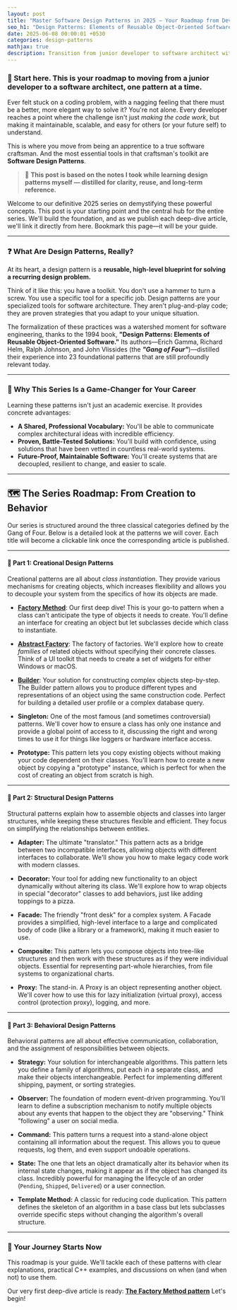 ```yaml
---
layout: post
title: "Master Software Design Patterns in 2025 – Your Roadmap from Developer to Architect"
seo_h1: "Design Patterns: Elements of Reusable Object-Oriented Software"
date: 2025-06-08 00:00:01 +0530
categories: design-patterns
mathjax: true
description: Transition from junior developer to software architect with this complete 2025 guide to software design patterns in C++. Learn with clear examples, real-world use cases, and expert insights.
---
```

### 🧭 Start here. This is your roadmap to moving from a junior developer to a software architect, one pattern at a time.

Ever felt stuck on a coding problem, with a nagging feeling that there must be a better, more elegant way to solve it? You're not alone. Every developer reaches a point where the challenge isn't just *making the code work*, but making it maintainable, scalable, and easy for others (or your future self) to understand.

This is where you move from being an apprentice to a true software craftsman. And the most essential tools in that craftsman's toolkit are **Software Design Patterns**.

> 📝 **This post is based on the notes I took while learning design patterns myself — distilled for clarity, reuse, and long-term reference.**

Welcome to our definitive 2025 series on demystifying these powerful concepts. This post is your starting point and the central hub for the entire series. We'll build the foundation, and as we publish each deep-dive article, we'll link it directly from here. Bookmark this page—it will be your guide.

---

### ❓ What Are Design Patterns, Really?

At its heart, a design pattern is a **reusable, high-level blueprint for solving a recurring design problem.**

Think of it like this: you have a toolkit. You don't use a hammer to turn a screw. You use a specific tool for a specific job. Design patterns are your specialized tools for software architecture. They aren't plug-and-play code; they are proven strategies that you adapt to your unique situation.

The formalization of these practices was a watershed moment for software engineering, thanks to the 1994 book, **"Design Patterns: Elements of Reusable Object-Oriented Software."** Its authors—Erich Gamma, Richard Helm, Ralph Johnson, and John Vlissides (the **_"Gang of Four"_**)—distilled their experience into 23 foundational patterns that are still profoundly relevant today.

---

### 🚀 Why This Series Is a Game-Changer for Your Career

Learning these patterns isn't just an academic exercise. It provides concrete advantages:

- **A Shared, Professional Vocabulary:** You'll be able to communicate complex architectural ideas with incredible efficiency.
- **Proven, Battle-Tested Solutions:** You'll build with confidence, using solutions that have been vetted in countless real-world systems.
- **Future-Proof, Maintainable Software:** You'll create systems that are decoupled, resilient to change, and easier to scale.

---

## 🗺️ The Series Roadmap: From Creation to Behavior

Our series is structured around the three classical categories defined by the Gang of Four. Below is a detailed look at the patterns we will cover. Each title will become a clickable link once the corresponding article is published.

---

#### 🧱 Part 1: Creational Design Patterns

Creational patterns are all about _class instantiation_. They provide various mechanisms for creating objects, which increases flexibility and allows you to decouple your system from the specifics of how its objects are made.

- [**Factory Method**](./Design-Patterns-Factory-Method.html): Our first deep dive! This is your go-to pattern when a class can't anticipate the type of objects it needs to create. You'll define an interface for creating an object but let subclasses decide which class to instantiate.

- [**Abstract Factory**](./Design-Patterns-Abstract-Factory.html): The factory of factories. We'll explore how to create *families* of related objects without specifying their concrete classes. Think of a UI toolkit that needs to create a set of widgets for either Windows or macOS.

- [**Builder**](../../06/09/Design-Patterns-Builder-Pattern.html): Your solution for constructing complex objects step-by-step. The Builder pattern allows you to produce different types and representations of an object using the same construction code. Perfect for building a detailed user profile or a complex database query.

- **Singleton:** One of the most famous (and sometimes controversial) patterns. We'll cover how to ensure a class has only one instance and provide a global point of access to it, discussing the right and wrong times to use it for things like loggers or hardware interface access.

- **Prototype:** This pattern lets you copy existing objects without making your code dependent on their classes. You'll learn how to create a new object by copying a "prototype" instance, which is perfect for when the cost of creating an object from scratch is high.

---

#### 🧩 Part 2: Structural Design Patterns

Structural patterns explain how to assemble objects and classes into larger structures, while keeping these structures flexible and efficient. They focus on simplifying the relationships between entities.

- **Adapter:** The ultimate "translator." This pattern acts as a bridge between two incompatible interfaces, allowing objects with different interfaces to collaborate. We'll show you how to make legacy code work with modern classes.

- **Decorator:** Your tool for adding new functionality to an object dynamically without altering its class. We'll explore how to wrap objects in special "decorator" classes to add behaviors, just like adding toppings to a pizza.

- **Facade:** The friendly "front desk" for a complex system. A Facade provides a simplified, high-level interface to a large and complicated body of code (like a library or a framework), making it much easier to use.

- **Composite:** This pattern lets you compose objects into tree-like structures and then work with these structures as if they were individual objects. Essential for representing part-whole hierarchies, from file systems to organizational charts.

- **Proxy:** The stand-in. A Proxy is an object representing another object. We'll cover how to use this for lazy initialization (virtual proxy), access control (protection proxy), logging, and more.

---

#### 🔁 Part 3: Behavioral Design Patterns

Behavioral patterns are all about effective communication, collaboration, and the assignment of responsibilities between objects.

- **Strategy:** Your solution for interchangeable algorithms. This pattern lets you define a family of algorithms, put each in a separate class, and make their objects interchangeable. Perfect for implementing different shipping, payment, or sorting strategies.

- **Observer:** The foundation of modern event-driven programming. You'll learn to define a subscription mechanism to notify multiple objects about any events that happen to the object they are "observing." Think "following" a user on social media.

- **Command:** This pattern turns a request into a stand-alone object containing all information about the request. This allows you to queue requests, log them, and even support undoable operations.

- **State:** The one that lets an object dramatically alter its behavior when its internal state changes, making it appear as if the object has changed its class. Incredibly powerful for managing the lifecycle of an order (`Pending`, `Shipped`, `Delivered`) or a user connection.

- **Template Method:** A classic for reducing code duplication. This pattern defines the skeleton of an algorithm in a base class but lets subclasses override specific steps without changing the algorithm's overall structure.

---

### 🌟 Your Journey Starts Now

This roadmap is your guide. We'll tackle each of these patterns with clear explanations, practical C++ examples, and discussions on when (and when not) to use them.

Our very first deep-dive article is ready: [**The Factory Method pattern**](./Design-Patterns-Factory-Method.html) Let's begin!
